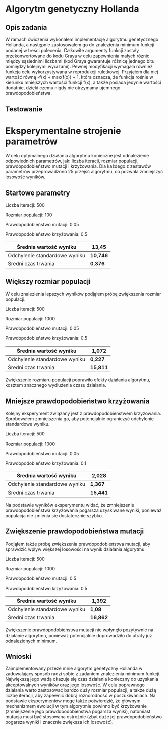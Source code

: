 # Algorytm genetyczny Hollanda
## Opis zadania
W ramach ćwiczenia wykonałem implementację algorytmu genetycznego
Hollanda, a następnie zastosowałem go do znalezienia minimum funkcji
podanej w treści polecenia. Całkowite argumenty funkcji zostały
przekonwertowane do kodu Graya w celu zapewnienia małych różnic między
sąsiednimi liczbami (kod Graya gwarantuje różnicę jednego bitu pomiędzy
kolejnymi wyrazami). Pewnej modyfikacji wymagała również funkcja celu
wykorzystywana w reprodukcji ruletkowej. Przyjąłem dla niej wartość
równą -f(x) + max(f(x)) + 1, która oznacza, że funkcja rośnie w kierunku
mniejszych wartości funkcji f(x), a także posiada jedynie wartości
dodatnie, dzięki czemu nigdy nie otrzymamy ujemnego prawdopodobieństwa.

## Testowanie
Eksperymentalne strojenie parametrów
====================================

W celu optymalnego działania algorytmu konieczne jest odnalezienie
odpowiednich parametrów, jak: liczba iteracji, rozmiar populacji,
prawdopodobieństwo mutacji i krzyżowania. Dla każdego z zestawów
parametrów przeprowadzono 25 przejść algorytmu, co pozwala zmniejszyć
losowość wyników.

Startowe parametry
------------------

Liczba iteracji: 500

Rozmiar populacji: 100

Prawdopodobieństwo mutacji: 0.05

Prawdopodobieństwo krzyżowania: 0.5

| Średnia wartość wyniku           | 13,45    |
| -------------------------------- | -------- |
| Odchylenie standardowe wyniku    |**10,746**|
| Średni czas trwania              |**0,376** |

Większy rozmiar populacji
-------------------------

W celu znalezienia lepszych wyników podjąłem próbę zwiększenia rozmiar
populacji.

Liczba iteracji: 500

Rozmiar populacji: 1000

Prawdopodobieństwo mutacji: 0.05

Prawdopodobieństwo krzyżowania: 0.5

| Średnia wartość wyniku           | 1,072    |
| -------------------------------- | -------- |
| Odchylenie standardowe wyniku    |**0,227** |
| Średni czas trwania              |**15,811**|

Zwiększenie rozmiaru populacji poprawiło efekty działania algorytmu,
kosztem znacznego wydłużenia czasu działania.

Mniejsze prawdopodobieństwo krzyżowania
---------------------------------------

Kolejny eksperyment związany jest z prawdopodobieństwem krzyżowania.
Spróbowałem zmniejszenia go, aby potencjalnie ograniczyć odchylenie
standardowe wyniku.

Liczba iteracji: 500

Rozmiar populacji: 1000

Prawdopodobieństwo mutacji: 0.05

Prawdopodobieństwo krzyżowania: 0.1

| Średnia wartość wyniku           | 2,028    |
| -------------------------------- | -------- |
| Odchylenie standardowe wyniku    |**1,367** |
| Średni czas trwania              |**15,441**|

Na podstawie wyników eksperymentu widać, że zmniejszenie
prawdopodobieństwa krzyżowania pogarsza uzyskiwane wyniki, ponieważ
populacja nie zmienia się dostatecznie szybko.

Zwiększenie prawdopodobieństwa mutacji
--------------------------------------

Podjąłem także próbę zwiększenia prawdopodobieństwa mutacji, aby
sprawdzić wpływ większej losowości na wynik działania algorytmu.

Liczba iteracji: 500

Rozmiar populacji: 1000

Prawdopodobieństwo mutacji: 0.5

Prawdopodobieństwo krzyżowania: 0.5

| Średnia wartość wyniku           | 1,392    |
| -------------------------------- | -------- |
| Odchylenie standardowe wyniku    |**1,08**  |
| Średni czas trwania              |**16,862**|


Zwiększenie prawdopodobieństwa mutacji nie wpłynęło pozytywnie na
działanie algorytmu, ponieważ potencjalnie doprowadziło do utraty już
odnalezionych minimum.

## Wnioski
Zaimplementowany przeze mnie algorytm genetyczny Hollanda w zadowalający
sposób radzi sobie
z zadaniem znalezienia minimum funkcji. Największą jego wadą okazuje się
czas działania konieczny do uzyskania akceptowalnych wyników oraz jego
losowość. W celu poprawnego działania warto zastosować bardzo duży
rozmiar populacji, a także dużą liczbę iteracji, aby zapewnić dobrą
różnorodność w poszukiwaniach. Na podstawie eksperymentów mogę także
potwierdzić, że głównym mechanizmem ewolucji w tym algorytmie powinno
być krzyżowanie (zmniejszenie jego prawdopodobieństwa pogarsza wyniki),
natomiast mutacja musi być stosowana ostrożnie (zbyt duże jej
prawdopodobieństwo pogarsza wyniki i znacznie zwiększa ich losowość).
